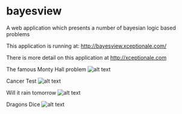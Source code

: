 # bayesview
A web application which presents a number of bayesian logic based problems


This application is running at: http://bayesview.xceptionale.com/

There is more detail on this application at http://xceptionale.com

The famous Monty Hall problem
![alt text](http://xceptionale.com/assets/images/7e39c13d.Bayes1.png "Monty Hall")

Cancer Test
![alt text](http://xceptionale.com/assets/images/f3566188.Bayes2.png "Cancer Test")

Will it rain tomorrow
![alt text](http://xceptionale.com/assets/images/2e80c3a0.Bayes3.png "Will it rain tomorrow")

Dragons Dice
![alt text](http://xceptionale.com/assets/images/3f1b3a7f.Bayes4.png "Dragons Dice")

